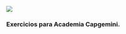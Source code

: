 ![](https://user-images.githubusercontent.com/90793903/154823965-040ef658-7586-4b57-9183-904d4af0b8e2.png)

###               Exercicios para Academia Capgemini.
